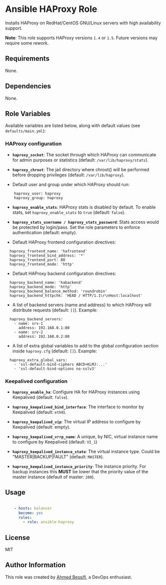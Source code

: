 # Ansible HAProxy Role

Installs HAProxy on RedHat/CentOS GNU/Linux servers with high availability support.

**Note**: This role supports HAProxy versions `1.4` or `1.5`. Future versions may require some rework.

## Requirements

None.

## Dependencies

None.

## Role Variables

Available variables are listed below, along with default values (see `defaults/main.yml`):

### HAProxy configuration

- **`haproxy_socket`**: The socket through which HAProxy can communicate for admin purposes or statistics (default: `/var/lib/haproxy/stats`).

- **`haproxy_chroot`**: The jail directory where chroot() will be performed before dropping privileges (default: `/var/lib/haproxy`).

- Default user and group under which HAProxy should run:

```
    haproxy_user: haproxy
    haproxy_group: haproxy
```

- **`haproxy_enable_stats`**: HAProxy stats is disabled by default. To enable stats, set `haproxy_enable_stats` to `true` (default: `false`).

- **`haproxy_stats_username / haproxy_stats_password`**: Stats access would be protected by login/pass. Set the role parameters to enforce authentication (default: empty).

- Default HAProxy frontend configuration directives:

```
  haproxy_frontend_name: 'hafrontend'
  haproxy_frontend_bind_address: '*'
  haproxy_frontend_port: 80
  haproxy_frontend_mode: 'http'
```

- Default HAProxy backend configuration directives:

```
  haproxy_backend_name: 'habackend'
  haproxy_backend_mode: 'http'
  haproxy_backend_balance_method: 'roundrobin'
  haproxy_backend_httpchk: 'HEAD / HTTP/1.1\r\nHost:localhost'
```

- A list of backend servers (name and address) to which HAProxy will distribute requests (default: `[]`). Example:

```
  haproxy_backend_servers:
    - name: srv-1
      address: 192.168.0.1:80
    - name: srv-2
      address: 192.168.0.2:80
```

- A list of extra global variables to add to the global configuration section inside `haproxy.cfg` (default: `[]`). Example:

```
  haproxy_extra_global_vars:
    - 'ssl-default-bind-ciphers ABCD+KLMJ:...'
    - 'ssl-default-bind-options no-sslv3'
```

### Keepalived configuration

- **`haproxy_enable_ha`**: Configure HA for HAProxy instances using Keepalived (default: `false`).

- **`haproxy_keepalived_bind_interface`**: The interface to monitor by Keepalived (default: `eth0`).

- **`haproxy_keepalived_vip`**: The virtual IP address to configure by Keepalived (default: empty).

- **`haproxy_keepalived_vrrp_name`**: A unique, by NIC, virtual instance name to configure by Keepalived (default: `VI_1`)

- **`haproxy_keepalived_instance_state`**: The virtual instance type. Could be "MASTER|BACKUP|FAULT" (default: `MASTER`).

- **`haproxy_keepalived_instance_priority`**: The instance priority. For backup instances this __MUST__ be lower that the priority value of the master instance (default of master: `200`).

## Usage

```yaml

    - hosts: balancer
      become: yes
      roles:
        - role: ansible-haproxy
```

## License

MIT

## Author Information

This role was created by [Ahmed Bessifi](https://www.linkedin.com/in/abessifi), a DevOps enthusiast.
